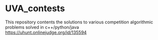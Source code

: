 # UVA_contests
This repository contents the solutions to various competition algorithmic problems solved in c++/python/java https://uhunt.onlinejudge.org/id/135594
